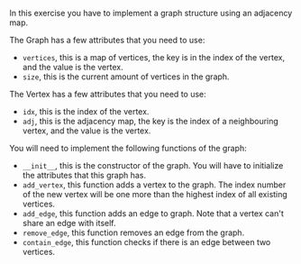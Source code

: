 In this exercise you have to implement a graph structure using an adjacency map.

The Graph has a few attributes that you need to use:

- `vertices`, this is a map of vertices, the key is in the index of the vertex, and the value is the vertex.
- `size`, this is the current amount of vertices in the graph.

The Vertex has a few attributes that you need to use:

- `idx`, this is the index of the vertex.
- `adj`, this is the adjacency map, the key is the index of a neighbouring vertex, and the value is the vertex.

You will need to implement the following functions of the graph:

- `__init__`, this is the constructor of the graph. You will have to initialize the attributes that this graph has.
- `add_vertex`, this function adds a vertex to the graph. The index number of the new vertex will be one more than the highest index of all existing vertices.
- `add_edge`, this function adds an edge to graph. Note that a vertex can't share an edge with itself.
- `remove_edge`, this function removes an edge from the graph.
- `contain_edge`, this function checks if there is an edge between two vertices.
